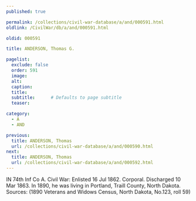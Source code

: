```yaml
---
published: true

permalink: /collections/civil-war-database/a/and/000591.html
oldlink: /CivilWar/db/a/and/000591.html

oldid: 000591

title: ANDERSON, Thomas G.

pagelist:
  exclude: false
  order: 591
  image: 
  alt:
  caption:
  title:
  subtitle:      # Defaults to page subtitle
  teaser:

category: 
  - A 
  - AND

previous:
  title: ANDERSON, Thomas
  url: /collections/civil-war-database/a/and/000590.html  
next:
  title: ANDERSON, Thomas
  url: /collections/civil-war-database/a/and/000592.html   
---
```

IN 74th Inf Co A. Civil War: Enlisted 16 Jul 1862. Corporal. Discharged 10 Mar 1863. In 1890, he was living in Portland, Traill County, North Dakota. Sources: (1890 Veterans and Widows Census, North Dakota, No.123, roll 59)